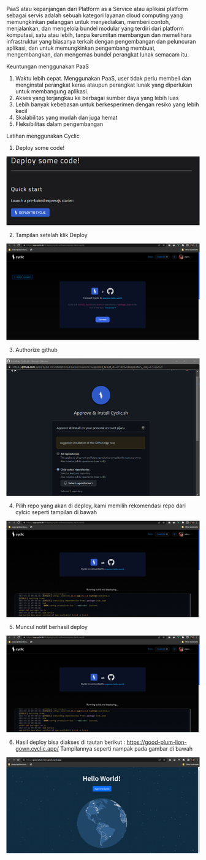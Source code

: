 PaaS atau kepanjangan dari Platform as a Service atau aplikasi platform sebagai servis adalah sebuah kategori layanan cloud computing yang memungkinkan pelanggan untuk menyediakan, memberi contoh, menjalankan, dan mengelola bundel modular yang terdiri dari platform komputasi, satu atau lebih, tanpa kerumitan membangun dan memelihara infrastruktur yang biasanya terkait dengan pengembangan dan peluncuran aplikasi, dan untuk memungkinkan pengembang membuat, mengembangkan, dan mengemas bundel perangkat lunak semacam itu.

Keuntungan menggunakan PaaS
1. Waktu lebih cepat. Menggunakan PaaS, user tidak perlu membeli dan menginstal perangkat keras ataupun perangkat lunak yang diperlukan untuk membangung aplikasi. 
2. Akses yang terjangkau ke berbagai sumber daya yang lebih luas
3. Lebih banyak kebebasan untuk berkesperimen dengan resiko yang lebih kecil
4. Skalabilitas yang mudah dan juga hemat
5. Fleksibilitas dalam pengembangan

Latihan menggunakan Cyclic
1. Deploy some code! 
<img src="/images/mg3-deploy-to-cyclic.png" alt="Getting started" />

2. Tampilan setelah klik Deploy
<img src="/images/mg3-deploy-to-cyclic-1.png" alt="Getting started" />

3. Authorize github
<img src="/images/mg3-deploy-to-cyclic-2.png" alt="Getting started" />

4. Pilih repo yang akan di deploy, kami memilih rekomendasi repo dari cylcic seperti tampilan di bawah
<img src="/images/mg3-deploy-running-deploy.png" alt="Getting started" />

5. Muncul notif berhasil deploy
<img src="/images/mg3-deploy-running-deploy.png" alt="Getting started" />

6. Hasil deploy bisa diakses di tautan berikut : https://good-plum-lion-gown.cyclic.app/
Tampilannya seperti nampak pada gambar di bawah
<img src="/images/mg3-deploy-url.png" alt="Getting started" />
